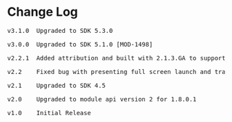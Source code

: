 # Change Log
<pre>
v3.1.0	Upgraded to SDK 5.3.0

v3.0.0	Upgraded to SDK 5.1.0 [MOD-1498]

v2.2.1	Added attribution and built with 2.1.3.GA to support x86 devices [MOD-1087][MOD-1104]
	
v2.2	Fixed bug with presenting full screen launch and transition ads [MOD-527]

v2.1	Upgraded to SDK 4.5

v2.0	Upgraded to module api version 2 for 1.8.0.1

v1.0    Initial Release
